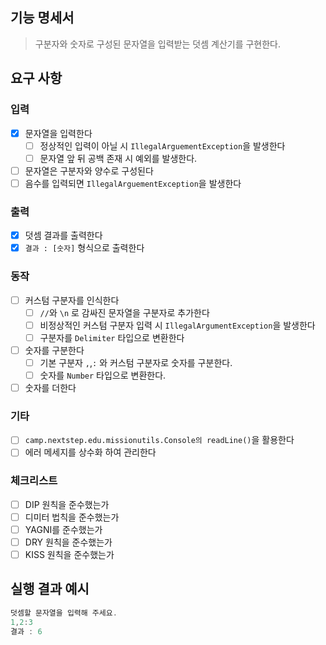 ## 기능 명세서 
> 구분자와 숫자로 구성된 문자열을 입력받는 덧셈 계산기를 구현한다.

## 요구 사항 
### 입력
- [x] 문자열을 입력한다
  - [ ] 정상적인 입력이 아닐 시 `IllegalArguementException`을 발생한다
  - [ ] 문자열 앞 뒤 공백 존재 시 예외를 발생한다. 
- [ ] 문자열은 구분자와 양수로 구성된다
- [ ] 음수를 입력되면 `IllegalArguementException`을 발생한다

### 출력
- [x] 덧셈 결과를 출력한다
- [x] `결과 : [숫자]` 형식으로 출력한다

### 동작 
- [ ] 커스텀 구분자를 인식한다
  - [ ] `//`와 `\n` 로 감싸진 문자열을 구분자로 추가한다
  - [ ] 비정상적인 커스텀 구분자 입력 시 `IllegalArgumentException`을 발생한다
  - [ ] 구분자를 `Delimiter` 타입으로 변환한다
- [ ] 숫자를 구분한다
  - [ ] 기본 구분자 `,`,`:` 와 커스텀 구분자로 숫자를 구분한다.
  - [ ] 숫자를 `Number` 타입으로 변환한다.
- [ ] 숫자를 더한다

### 기타 
- [ ] `camp.nextstep.edu.missionutils.Console의 readLine()`을 활용한다
- [ ] 에러 메세지를 상수화 하여 관리한다 

### 체크리스트 
- [ ] DIP 원칙을 준수했는가
- [ ] 디미터 법칙을 준수했는가
- [ ] YAGNI를 준수했는가
- [ ] DRY 원칙을 준수했는가
- [ ] KISS 원칙을 준수했는가

## 실행 결과 예시
```java
덧셈할 문자열을 입력해 주세요.
1,2:3
결과 : 6
```